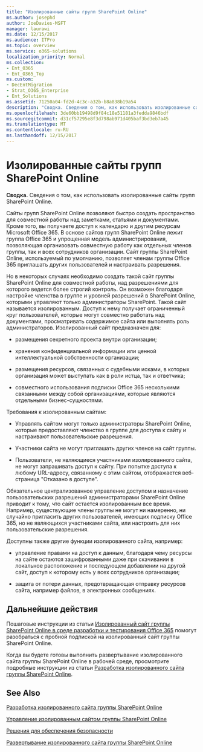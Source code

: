 ```yaml
---
title: "Изолированные сайты групп SharePoint Online"
ms.author: josephd
author: JoeDavies-MSFT
manager: laurawi
ms.date: 12/15/2017
ms.audience: ITPro
ms.topic: overview
ms.service: o365-solutions
localization_priority: Normal
ms.collection:
- Ent_O365
- Ent_O365_Top
ms.custom:
- DecEntMigration
- Strat_O365_Enterprise
- Ent_Solutions
ms.assetid: 71250a04-fd2d-4c3c-a32b-b8a838b19a54
description: "Сводка. Сведения о том, как использовать изолированные сайты групп SharePoint Online."
ms.openlocfilehash: 3de60bb19498d9f84c18e51181a3fedda9846bdf
ms.sourcegitcommit: d31cf57295e8f3d798ab971d405baf3bd3eb7a45
ms.translationtype: MT
ms.contentlocale: ru-RU
ms.lasthandoff: 12/15/2017
---
```

# <a name="isolated-sharepoint-online-team-sites"></a>Изолированные сайты групп SharePoint Online

 **Сводка.** Сведения о том, как использовать изолированные сайты групп SharePoint Online.
  
Сайты групп SharePoint Online позволяют быстро создать пространство для совместной работы над заметками, статьями и документами. Кроме того, вы получаете доступ к календарю и другим ресурсам Microsoft Office 365. В основе сайтов групп SharePoint Online лежит группа Office 365 и упрощенная модель администрирования, позволяющая организовать совместную работу как отдельных членов группы, так и всех сотрудников организации. Сайт группы SharePoint Online, используемый по умолчанию, позволяет членам группы Office 365 приглашать других пользователей и настраивать разрешения.
  
Но в некоторых случаях необходимо создать такой сайт группы SharePoint Online для совместной работы, над разрешениями для которого ведется более строгий контроль. Он возможен благодаря настройке членства в группе и уровней разрешений в SharePoint Online, которыми управляют только администраторы SharePoint. Такой сайт называется изолированным. Доступ к нему получает ограниченный круг пользователей, которые могут совместно работать над документами, просматривать содержимое сайта или выполнять роль администраторов. Изолированный сайт предназначен для:
  
- размещения секретного проекта внутри организации;
    
- хранения конфиденциальной информации или ценной интеллектуальной собственности организации;
    
- размещения ресурсов, связанных с судебными исками, в которых организация может выступать как в роли истца, так и ответчика;
    
- совместного использования подписки Office 365 несколькими связанными между собой организациями, которые являются отдельными бизнес-сущностями.
    
Требования к изолированным сайтам:
  
- Управлять сайтом могут только администраторы SharePoint Online, которые предоставляют членство в группе для доступа к сайту и настраивают пользовательские разрешения.
    
- Участники сайта не могут приглашать других членов на сайт группы.
    
- Пользователи, не являющиеся участниками изолированного сайта, не могут запрашивать доступ к сайту. При попытке доступа к любому URL-адресу, связанному с этим сайтом, отображается веб-страница "Отказано в доступе".
    
Обязательное централизованное управление доступом и назначение пользовательских разрешений администраторами SharePoint Online приводит к тому, что сайт остается изолированным все время. Например, существующие члены группы не могут ни намеренно, ни случайно пригласить других пользователей, имеющих подписку Office 365, но не являющихся участниками сайта, или настроить для них пользовательские разрешения.
  
Доступны также другие функции изолированного сайта, например:
  
- управление правами на доступ к данным, благодаря чему ресурсы на сайте остаются зашифрованными даже при скачивании в локальное расположение и последующем добавлении на другой сайт, доступ к которому есть у всех сотрудников организации;
    
- защита от потери данных, предотвращающая отправку ресурсов сайта, например файлов, в электронных сообщениях.
    
## <a name="next-steps"></a>Дальнейшие действия

Пошаговые инструкции из статьи [Изолированный сайт группы SharePoint Online в среде разработки и тестирования Office 365](isolated-sharepoint-online-team-site-dev-test-environment.md) помогут разобраться с пробной подпиской на изолированный сайт группы SharePoint Online.
  
Когда вы будете готовы выполнить развертывание изолированного сайта группы SharePoint Online в рабочей среде, просмотрите подробные инструкции из статьи [Разработка изолированного сайта группы SharePoint Online](design-an-isolated-sharepoint-online-team-site.md).
  
## <a name="see-also"></a>See Also

[Разработка изолированного сайта группы SharePoint Online](design-an-isolated-sharepoint-online-team-site.md)
  
[Управление изолированным сайтом группы SharePoint Online](manage-an-isolated-sharepoint-online-team-site.md)
  
[Решения для обеспечения безопасности](security-solutions.md)

[Развертывание изолированного сайта группы SharePoint Online](deploy-an-isolated-sharepoint-online-team-site.md)


